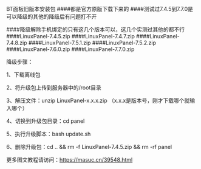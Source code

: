 BT面板旧版本安装包
####都是官方原版下载下来的
####测试过7.4.5到7.7.0是可以降级的其他的降级后有问题打不开

####降级解除手机绑定的只有这几个版本可以，这几个实测过其他的都不行
####LinuxPanel-7.4.5.zip
####LinuxPanel-7.4.7.zip
####LinuxPanel-7.4.8.zip
####LinuxPanel-7.5.1.zip
####LinuxPanel-7.5.2.zip
####LinuxPanel-7.6.0.zip
####LinuxPanel-7.7.0.zip


降级步骤：

1、下载离线包

2、将升级包上传到服务器中的/root目录

3、解压文件：unzip LinuxPanel-x.x.x.zip （x.x.x是版本号，刚才下载哪个就输入哪个）

4、切换到升级包目录：cd panel

5、执行升级脚本：bash update.sh

6、删除升级包：cd .. && rm -f LinuxPanel-7.4.5.zip && rm -rf panel

更多图文教程请访问：https://masuc.cn/39548.html
